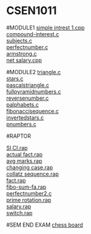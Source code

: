 # CSEN1011

#MODULE1
[simple intrest 1.cpp](https://github.com/VU21CSEN0100931/CSEN1011/blob/84058b0da6e41ee646a8caf66c21d44d960bbd96/simple%20intrest%201.cpp)<br />
[compound-interest.c](https://github.com/SurajAravind/CSEN1011/blob/0987eaea43694e1b82bfb660ab6ce6e1c28ba546/Module-01%20Programs/02-compound-interest.c)<br />
[subjects.c](https://github.com/VU21CSEN0100931/CSEN1011/blob/a617c4854ad7d49bbbfbc5260056f3d8dbaa0a5e/subjects.c)<br />
[perfectnumber.c](https://github.com/VU21CSEN0100931/CSEN1011/blob/a617c4854ad7d49bbbfbc5260056f3d8dbaa0a5e/perfectnumber.c)<br />
[armstrong.c](https://github.com/VU21CSEN0100931/CSEN1011/blob/a617c4854ad7d49bbbfbc5260056f3d8dbaa0a5e/armstrong.c)<br />
[net salary.cpp](https://github.com/VU21CSEN0100931/CSEN1011/blob/a617c4854ad7d49bbbfbc5260056f3d8dbaa0a5e/net%20salary.cpp)<br />










#MODULE2
[triangle.c](https://github.com/VU21CSEN0100931/CSEN1011/blob/a617c4854ad7d49bbbfbc5260056f3d8dbaa0a5e/pascalstriangle.c)<br />
[stars.c](https://github.com/VU21CSEN0100931/CSEN1011/blob/a617c4854ad7d49bbbfbc5260056f3d8dbaa0a5e/stars.c)<br />
[pascalstriangle.c](https://github.com/VU21CSEN0100931/CSEN1011/blob/a617c4854ad7d49bbbfbc5260056f3d8dbaa0a5e/pascalstriangle.c)<br />
[fullpyramidnumbers.c](https://github.com/VU21CSEN0100931/CSEN1011/blob/a617c4854ad7d49bbbfbc5260056f3d8dbaa0a5e/fullpyramidnumbers.c)<br />
[reversenumber.c](https://github.com/VU21CSEN0100931/CSEN1011/blob/a617c4854ad7d49bbbfbc5260056f3d8dbaa0a5e/reversenumber.c)<br />
[palphabets.c](https://github.com/VU21CSEN0100931/CSEN1011/blob/a617c4854ad7d49bbbfbc5260056f3d8dbaa0a5e/palphabets.c)<br />
[fibonaccisequence.c](https://github.com/VU21CSEN0100931/CSEN1011/blob/a617c4854ad7d49bbbfbc5260056f3d8dbaa0a5e/fibonaccisequence.c)<br />
[invertedstars.c](https://github.com/VU21CSEN0100931/CSEN1011/blob/a617c4854ad7d49bbbfbc5260056f3d8dbaa0a5e/invertedstars.c)<br />
[pnumbers.c](https://github.com/VU21CSEN0100931/CSEN1011/blob/a617c4854ad7d49bbbfbc5260056f3d8dbaa0a5e/pnumbers.c)<br />






#RAPTOR

[SI,CI.rap](https://github.com/VU21CSEN0100931/CSEN1011/blob/fcb0748b91137dd348366a94f9dbc862fbce4b9e/SI,CI.rap)<br />
[actual fact.rap](https://github.com/VU21CSEN0100931/CSEN1011/blob/49654f8568b7124a655c7e6ba78ace35da628cf9/actual%20fact.rap)<br />
[avg marks.rap](https://github.com/VU21CSEN0100931/CSEN1011/blob/49654f8568b7124a655c7e6ba78ace35da628cf9/avg%20marks.rap)<br />
[changing case.rap](https://github.com/VU21CSEN0100931/CSEN1011/blob/49654f8568b7124a655c7e6ba78ace35da628cf9/changing%20case.rap)<br />
[collatz sequence.rap](https://github.com/VU21CSEN0100931/CSEN1011/blob/49654f8568b7124a655c7e6ba78ace35da628cf9/collatz%20sequence.rap)<br />
[fact.rap](https://github.com/VU21CSEN0100931/CSEN1011/blob/49654f8568b7124a655c7e6ba78ace35da628cf9/fact.rap)<br />
[fibo-sum-fa.rap](https://github.com/VU21CSEN0100931/CSEN1011/blob/49654f8568b7124a655c7e6ba78ace35da628cf9/fibo-sum-fa.rap)<br />
[perfectnumber2.c](https://github.com/VU21CSEN0100931/CSEN1011/blob/49654f8568b7124a655c7e6ba78ace35da628cf9/perfectnumber2.c)<br />
[prime rotation.rap](https://github.com/VU21CSEN0100931/CSEN1011/blob/49654f8568b7124a655c7e6ba78ace35da628cf9/prime%20rotation.rap)<br />
[salary.rap](https://github.com/VU21CSEN0100931/CSEN1011/blob/49654f8568b7124a655c7e6ba78ace35da628cf9/salary.rap)<br />
[switch.rap](https://github.com/VU21CSEN0100931/CSEN1011/blob/49654f8568b7124a655c7e6ba78ace35da628cf9/switch.rap)<br />








#SEM END EXAM
[chess board](https://github.com/VU21CSEN0100931/CSEN1011/blob/592e1d1bae00a2785d4faebc7dbb8121ad1ffb4c/chess%20board.c)<br />
